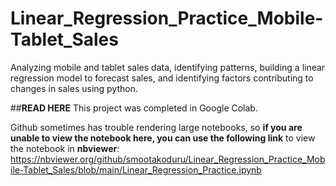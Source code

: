 # Linear_Regression_Practice_Mobile-Tablet_Sales
Analyzing mobile and tablet sales data, identifying patterns, building a linear regression model to forecast sales, and identifying factors contributing to changes in sales using python.

##**READ HERE**
This project was completed in Google Colab. 

Github sometimes has trouble rendering large notebooks, so **if you are unable to view the notebook here, you can use the following link** to view the notebook in **nbviewer**:
https://nbviewer.org/github/smootakoduru/Linear_Regression_Practice_Mobile-Tablet_Sales/blob/main/Linear_Regression_Practice.ipynb 

